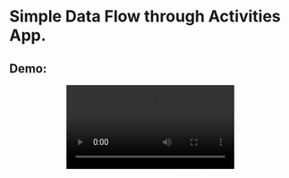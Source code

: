 <h1>Simple Data Flow through Activities App.</h1>
<h2>Demo:</h2>

<div style="display: flex; justify-content: center; align-items: center;">
    <video class="as" src="https://github.com/user-attachments/assets/fc043a89-1727-40a4-9bb1-0f35729d067e" controls="controls" style="max-width: 100%;">
        Your browser does not support the video tag.
    </video>
</div>
